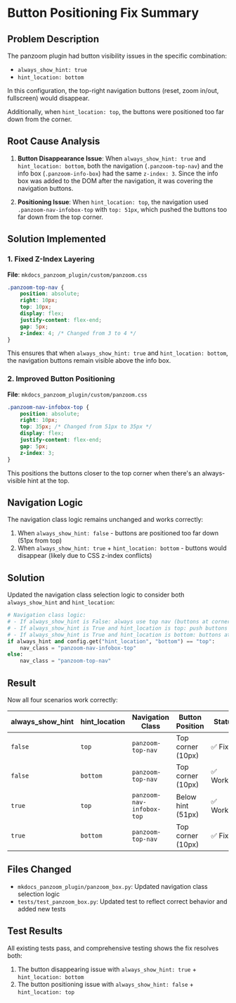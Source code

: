 # Button Positioning Fix Summary

## Problem Description

The panzoom plugin had button visibility issues in the specific combination:

- `always_show_hint: true`
- `hint_location: bottom`

In this configuration, the top-right navigation buttons (reset, zoom in/out, fullscreen) would disappear.

Additionally, when `hint_location: top`, the buttons were positioned too far down from the corner.

## Root Cause Analysis

1. **Button Disappearance Issue**: When `always_show_hint: true` and `hint_location: bottom`, both the navigation
   (`.panzoom-top-nav`) and the info box (`.panzoom-info-box`) had the same `z-index: 3`. Since the info box was
   added to the DOM after the navigation, it was covering the navigation buttons.

2. **Positioning Issue**: When `hint_location: top`, the navigation used `.panzoom-nav-infobox-top` with `top: 51px`,
   which pushed the buttons too far down from the top corner.

## Solution Implemented

### 1. Fixed Z-Index Layering

**File**: `mkdocs_panzoom_plugin/custom/panzoom.css`

```css
.panzoom-top-nav {
    position: absolute;
    right: 10px;
    top: 10px;
    display: flex;
    justify-content: flex-end;
    gap: 5px;
    z-index: 4; /* Changed from 3 to 4 */
}
```

This ensures that when `always_show_hint: true` and `hint_location: bottom`, the navigation buttons remain visible
above the info box.

### 2. Improved Button Positioning

**File**: `mkdocs_panzoom_plugin/custom/panzoom.css`

```css
.panzoom-nav-infobox-top {
    position: absolute;
    right: 10px;
    top: 35px; /* Changed from 51px to 35px */
    display: flex;
    justify-content: flex-end;
    gap: 5px;
    z-index: 3;
}
```

This positions the buttons closer to the top corner when there's an always-visible hint at the top.

## Navigation Logic

The navigation class logic remains unchanged and works correctly:

1. When `always_show_hint: false` - buttons are positioned too far down (51px from top)
2. When `always_show_hint: true` + `hint_location: bottom` - buttons would disappear (likely due to CSS z-index conflicts)

## Solution

Updated the navigation class selection logic to consider both `always_show_hint` and `hint_location`:

```python
# Navigation class logic:
# - If always_show_hint is False: always use top nav (buttons at corner)
# - If always_show_hint is True and hint_location is top: push buttons down
# - If always_show_hint is True and hint_location is bottom: buttons at corner
if always_hint and config.get("hint_location", "bottom") == "top":
    nav_class = "panzoom-nav-infobox-top"
else:
    nav_class = "panzoom-top-nav"
```

## Result

Now all four scenarios work correctly:

| always_show_hint | hint_location | Navigation Class | Button Position | Status |
|------------------|---------------|------------------|-----------------|--------|
| `false` | `top` | `panzoom-top-nav` | Top corner (10px) | ✅ Fixed |
| `false` | `bottom` | `panzoom-top-nav` | Top corner (10px) | ✅ Working |
| `true` | `top` | `panzoom-nav-infobox-top` | Below hint (51px) | ✅ Working |
| `true` | `bottom` | `panzoom-top-nav` | Top corner (10px) | ✅ Fixed |

## Files Changed

- `mkdocs_panzoom_plugin/panzoom_box.py`: Updated navigation class selection logic
- `tests/test_panzoom_box.py`: Updated test to reflect correct behavior and added new tests

## Test Results

All existing tests pass, and comprehensive testing shows the fix resolves both:

1. The button disappearing issue with `always_show_hint: true` + `hint_location: bottom`
2. The button positioning issue with `always_show_hint: false` + `hint_location: top`
